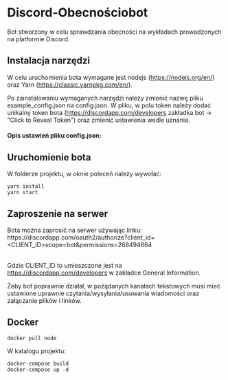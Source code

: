 # Discord-Obecnościobot
Bot stworzony w celu sprawdzania obecności na wykładach prowadzonych na platformie Discord.

## Instalacja narzędzi
W celu uruchomienia bota wymagane jest nodejs (https://nodejs.org/en/) oraz Yarn (https://classic.yarnpkg.com/en/).

Po zainstalowaniu wymaganych narzędzi należy zmienić nazwę pliku example_config.json na config.json. W pliku, w polu token należy dodać unikalny token bota (https://discordapp.com/developers zakładka bot -> "Click to Reveal Token") oraz zmienić ustawienia wedle uznania.

#### Opis ustawień pliku config.json:


## Uruchomienie bota
W folderze projektu, w oknie poleceń należy wywołać:
```
yarn install
yarn start
```

## Zaproszenie na serwer

Bota można zaprosić na serwer używając linku: <br/>
https://<span></span>discordapp.<span></span>com/oauth2/authorize?client_id=<CLIENT_ID>scope=bot&permissions=268494864<br/><br/>

Gdzie CLIENT_ID to umieszczone jest na https://discordapp.com/developers w zakładce General Information.

Żeby bot poprawnie działał, w pożądanych kanałach tekstowych musi mieć ustawione uprawnie czytania/wysyłania/usuwania wiadomości oraz załączanie plików i linków.

## Docker
```
docker pull node
```
W katalogu projektu:
```
docker-compose build
docker-compose up -d
```
